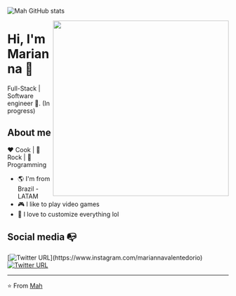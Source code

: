 ![Mah GitHub stats](https://github-readme-stats.vercel.app/api?username=mahvalenterj&show_icons=true&theme=radical)

<img align="right" width="400" height="400" src="https://drive.google.com/file/d/1y63gY3RqlLaa-t2S9lsEdufkNvNkiAqd/view">


# Hi, I'm Marianna :chicken:

Full-Stack | Software engineer :robot:. (In progress)


## About me 

:heart: Cook | :black_heart: Rock | :blue_heart: Programming

- :earth_americas: I'm from Brazil - LATAM
- :video_game: I like to play video games
- :gem: I love to customize everything lol


## Social media :mailbox_with_no_mail:


[![Twitter URL](https://img.shields.io/twitter/url?color=%23fb3958&label=follow&logo=instagram&logoColor=%23fb3958&style=flat-square&url=https%3A%2F%2Fwww.instagram.com%2Falejorc_)](https://www.instagram.com/mariannavalentedorio)
[![Twitter URL](https://img.shields.io/twitter/url?color=%230072b1&label=connect&logo=linkedin&logoColor=%230072b1&style=flat-square&url=https%3A%2F%2Fwww.linkedin.com%2Fin%2Falejandro-ramirez-ciceros%2F)]([(https://www.linkedin.com/in/marianna-corr%C3%AAa-da-silva-valente/)https://www.linkedin.com/in/marianna-corr%C3%AAa-da-silva-valente)


---
⭐️ From [Mah](https://github.com/mahvalenterj)
